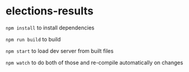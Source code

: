 # elections-results

`npm install` to install dependencies

`npm run build` to build

`npm start` to load dev server from built files

`npm watch` to do both of those and re-compile automatically on changes
